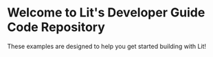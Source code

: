 # Welcome to Lit's Developer Guide Code Repository
These examples are designed to help you get started building with Lit!
